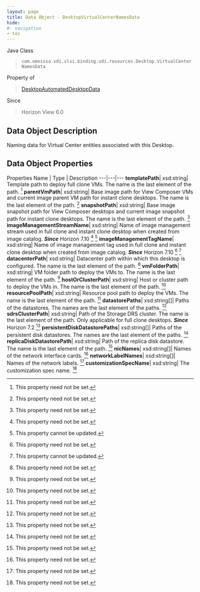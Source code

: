 ```yaml
---
layout: page
title: Data Object - DesktopVirtualCenterNamesData
hide:
#- navigation
- toc
---
```






Java Class
> `com.omnissa.vdi.vlsi.binding.vdi.resources.Desktop.VirtualCenterNamesData`

Property of
> [DesktopAutomatedDesktopData](vdi.resources.Desktop.AutomatedDesktopData.md#field_detail)

Since
> Horizon View 6.0


## Data Object Description

Naming data for Virtual Center entities associated with this Desktop.

## Data Object Properties
Properties
Name |  Type |  Description
---|---|---
**templatePath**|  xsd:string|  Template path to deploy full clone VMs. The name is the last element of the path. [^1]
**parentVmPath**|  xsd:string|  Base image path for View Composer VMs and current image parent VM path for instant clone desktops. The name is the last element of the path. [^1]
**snapshotPath**|  xsd:string|  Base image snapshot path for View Composer desktops and current image snapshot path for instant clone desktops. The name is the last element of the path. [^1]
**imageManagementStreamName**|  xsd:string|  Name of image management stream used in full clone and instant clone desktop when created from image catalog.  **_Since_** Horizon 7.10 [^1] [^2]
**imageManagementTagName**|  xsd:string|  Name of image management tag used in full clone and instant clone desktop when created from image catalog.  **_Since_** Horizon 7.10 [^1] [^2]
**datacenterPath**|  xsd:string|  Datacenter path within which this desktop is configured. The name is the last element of the path. [^1]
**vmFolderPath**|  xsd:string|  VM folder path to deploy the VMs to. The name is the last element of the path. [^1]
**hostOrClusterPath**|  xsd:string|  Host or cluster path to deploy the VMs in. The name is the last element of the path. [^1]
**resourcePoolPath**|  xsd:string|  Resource pool path to deploy the VMs. The name is the last element of the path. [^1]
**datastorePaths**|  xsd:string[]|  Paths of the datastores. The names are the last element of the paths. [^1]
**sdrsClusterPath**|  xsd:string|  Path of the Storage DRS cluster. The name is the last element of the path. Only applicable for full clone desktops.  **_Since_** Horizon 7.2 [^1]
**persistentDiskDatastorePaths**|  xsd:string[]|  Paths of the persistent disk datastores. The names are the last element of the paths. [^1]
**replicaDiskDatastorePath**|  xsd:string|  Path of the replica disk datastore. The name is the last element of the path. [^1]
**nicNames**|  xsd:string[]|  Names of the network interface cards. [^1]
**networkLabelNames**|  xsd:string[]|  Names of the network labels. [^1]
**customizationSpecName**|  xsd:string|  The customization spec name. [^1]


 


[^1]: This property need not be set.
[^2]: This property cannot be updated.